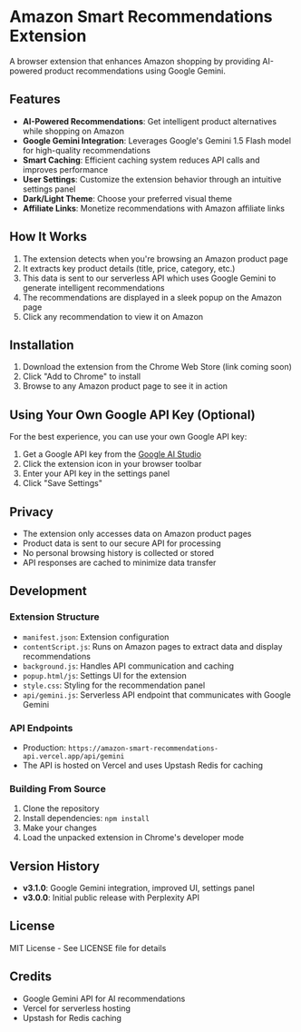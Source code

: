 # Amazon Smart Recommendations Extension

A browser extension that enhances Amazon shopping by providing AI-powered product recommendations using Google Gemini.

## Features

- **AI-Powered Recommendations**: Get intelligent product alternatives while shopping on Amazon
- **Google Gemini Integration**: Leverages Google's Gemini 1.5 Flash model for high-quality recommendations
- **Smart Caching**: Efficient caching system reduces API calls and improves performance
- **User Settings**: Customize the extension behavior through an intuitive settings panel
- **Dark/Light Theme**: Choose your preferred visual theme
- **Affiliate Links**: Monetize recommendations with Amazon affiliate links

## How It Works

1. The extension detects when you're browsing an Amazon product page
2. It extracts key product details (title, price, category, etc.)
3. This data is sent to our serverless API which uses Google Gemini to generate intelligent recommendations
4. The recommendations are displayed in a sleek popup on the Amazon page
5. Click any recommendation to view it on Amazon

## Installation

1. Download the extension from the Chrome Web Store (link coming soon)
2. Click "Add to Chrome" to install
3. Browse to any Amazon product page to see it in action

## Using Your Own Google API Key (Optional)

For the best experience, you can use your own Google API key:

1. Get a Google API key from the [Google AI Studio](https://makersuite.google.com/app/apikey)
2. Click the extension icon in your browser toolbar
3. Enter your API key in the settings panel
4. Click "Save Settings"

## Privacy

- The extension only accesses data on Amazon product pages
- Product data is sent to our secure API for processing
- No personal browsing history is collected or stored
- API responses are cached to minimize data transfer

## Development

### Extension Structure

- `manifest.json`: Extension configuration
- `contentScript.js`: Runs on Amazon pages to extract data and display recommendations
- `background.js`: Handles API communication and caching
- `popup.html/js`: Settings UI for the extension
- `style.css`: Styling for the recommendation panel
- `api/gemini.js`: Serverless API endpoint that communicates with Google Gemini

### API Endpoints

- Production: `https://amazon-smart-recommendations-api.vercel.app/api/gemini`
- The API is hosted on Vercel and uses Upstash Redis for caching

### Building From Source

1. Clone the repository
2. Install dependencies: `npm install`
3. Make your changes
4. Load the unpacked extension in Chrome's developer mode

## Version History

- **v3.1.0**: Google Gemini integration, improved UI, settings panel
- **v3.0.0**: Initial public release with Perplexity API

## License

MIT License - See LICENSE file for details

## Credits

- Google Gemini API for AI recommendations
- Vercel for serverless hosting
- Upstash for Redis caching 